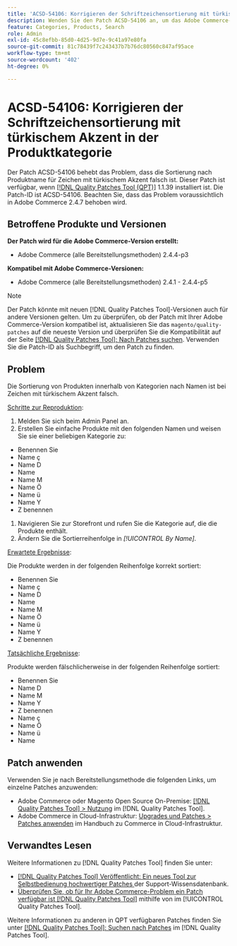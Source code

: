 ```yaml
---
title: 'ACSD-54106: Korrigieren der Schriftzeichensortierung mit türkischem Akzent in der Produktkategorie'
description: Wenden Sie den Patch ACSD-54106 an, um das Adobe Commerce-Problem zu beheben, bei dem die Sortierung von Kategorieprodukten nach Name für Zeichen mit türkischem Akzent falsch ist.
feature: Categories, Products, Search
role: Admin
exl-id: 45c8efbb-85d0-4d25-9d7e-9c41a97e80fa
source-git-commit: 81c78439f7c243437b7b76dc80560c847af95ace
workflow-type: tm+mt
source-wordcount: '402'
ht-degree: 0%

---
```


# ACSD-54106: Korrigieren der Schriftzeichensortierung mit türkischem Akzent in der Produktkategorie

Der Patch ACSD-54106 behebt das Problem, dass die Sortierung nach Produktname für Zeichen mit türkischem Akzent falsch ist. Dieser Patch ist verfügbar, wenn [[!DNL Quality Patches Tool (QPT)]](https://experienceleague.adobe.com/en/docs/commerce-knowledge-base/kb/announcements/commerce-announcements/magento-quality-patches-released-new-tool-to-self-serve-quality-patches) 1.1.39 installiert ist. Die Patch-ID ist ACSD-54106. Beachten Sie, dass das Problem voraussichtlich in Adobe Commerce 2.4.7 behoben wird.

## Betroffene Produkte und Versionen

**Der Patch wird für die Adobe Commerce-Version erstellt:**

* Adobe Commerce (alle Bereitstellungsmethoden) 2.4.4-p3

**Kompatibel mit Adobe Commerce-Versionen:**

* Adobe Commerce (alle Bereitstellungsmethoden) 2.4.1 - 2.4.4-p5

>[!NOTE]
>
>Der Patch könnte mit neuen [!DNL Quality Patches Tool]-Versionen auch für andere Versionen gelten. Um zu überprüfen, ob der Patch mit Ihrer Adobe Commerce-Version kompatibel ist, aktualisieren Sie das `magento/quality-patches` auf die neueste Version und überprüfen Sie die Kompatibilität auf der Seite [[!DNL Quality Patches Tool]: Nach Patches suchen](https://experienceleague.adobe.com/tools/commerce-quality-patches/index.html). Verwenden Sie die Patch-ID als Suchbegriff, um den Patch zu finden.

## Problem

Die Sortierung von Produkten innerhalb von Kategorien nach Namen ist bei Zeichen mit türkischem Akzent falsch.

<u>Schritte zur Reproduktion</u>:

1. Melden Sie sich beim Admin Panel an.
1. Erstellen Sie einfache Produkte mit den folgenden Namen und weisen Sie sie einer beliebigen Kategorie zu:

* Benennen Sie
* Name ç
* Name D
* Name
* Name M
* Name Ö
* Name ü
* Name Y
* Z benennen

1. Navigieren Sie zur Storefront und rufen Sie die Kategorie auf, die die Produkte enthält.
1. Ändern Sie die Sortierreihenfolge in *[!UICONTROL By Name]*.

<u>Erwartete Ergebnisse</u>:

Die Produkte werden in der folgenden Reihenfolge korrekt sortiert:

* Benennen Sie
* Name ç
* Name D
* Name
* Name M
* Name Ö
* Name ü
* Name Y
* Z benennen

<u>Tatsächliche Ergebnisse</u>:

Produkte werden fälschlicherweise in der folgenden Reihenfolge sortiert:

* Benennen Sie
* Name D
* Name M
* Name Y
* Z benennen
* Name ç
* Name Ö
* Name ü
* Name

## Patch anwenden

Verwenden Sie je nach Bereitstellungsmethode die folgenden Links, um einzelne Patches anzuwenden:

* Adobe Commerce oder Magento Open Source On-Premise: [[!DNL Quality Patches Tool] > Nutzung](/help/tools/quality-patches-tool/usage.md) im [!DNL Quality Patches Tool].
* Adobe Commerce in Cloud-Infrastruktur: [Upgrades und Patches > Patches anwenden](https://experienceleague.adobe.com/docs/commerce-cloud-service/user-guide/develop/upgrade/apply-patches.html) im Handbuch zu Commerce in Cloud-Infrastruktur.

## Verwandtes Lesen

Weitere Informationen zu [!DNL Quality Patches Tool] finden Sie unter:

* [[!DNL Quality Patches Tool] Veröffentlicht: Ein neues Tool zur Selbstbedienung hochwertiger Patches ](https://experienceleague.adobe.com/en/docs/commerce-knowledge-base/kb/announcements/commerce-announcements/magento-quality-patches-released-new-tool-to-self-serve-quality-patches) der Support-Wissensdatenbank.
* [Überprüfen Sie, ob für Ihr Adobe Commerce-Problem ein Patch verfügbar ist [!DNL Quality Patches Tool]](/help/tools/quality-patches-tool/patches-available-in-qpt/check-patch-for-magento-issue-with-magento-quality-patches.md) mithilfe von im [!UICONTROL Quality Patches Tool].


Weitere Informationen zu anderen in QPT verfügbaren Patches finden Sie unter [[!DNL Quality Patches Tool]: Suchen nach Patches](https://experienceleague.adobe.com/tools/commerce-quality-patches/index.html) im [!DNL Quality Patches Tool].
